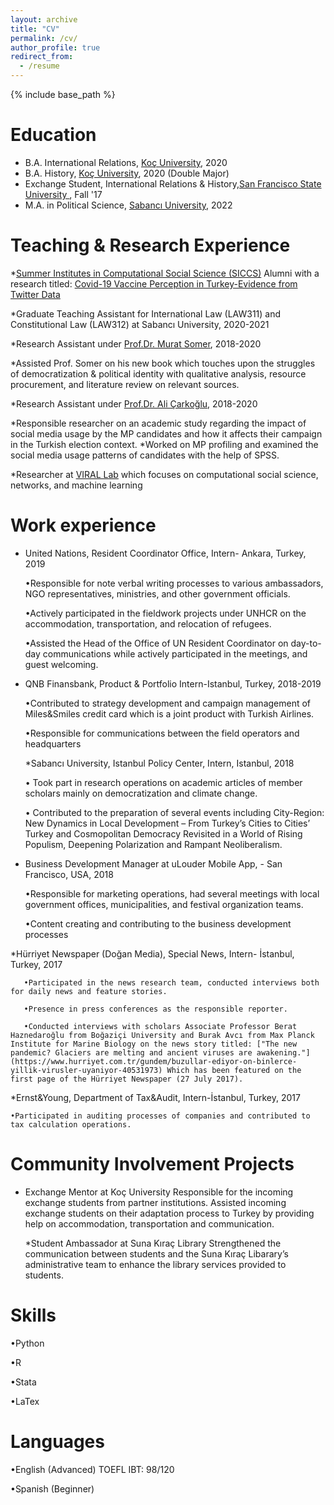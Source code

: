 ```yaml
---
layout: archive
title: "CV"
permalink: /cv/
author_profile: true
redirect_from:
  - /resume
---
```


{% include base_path %}

Education
======
* B.A. International Relations, [Koç University](https://www.ku.edu.tr/en/), 2020
* B.A. History, [Koç University](https://www.ku.edu.tr/en/), 2020 (Double Major)
* Exchange Student, International Relations & History,[San Francisco State University ](https://www.sfsu.edu/), Fall '17
* M.A. in Political Science, [Sabancı University](https://www.sabanciuniv.edu/en/), 2022  


 Teaching & Research Experience
======
 
 *[Summer Institutes in Computational Social Science (SICCS)](https://sicss.io/2021/istanbul/) Alumni with a research titled: [Covid-19 Vaccine Perception in Turkey-Evidence from Twitter Data](https://www.youtube.com/watch?v=eW_6SSEAuS0&t=2863s) 

*Graduate Teaching Assistant for International Law (LAW311) and Constitutional Law (LAW312) at Sabancı University, 2020-2021

 *Research Assistant under [Prof.Dr. Murat Somer](http://mysite.ku.edu.tr/musomer/murat-somer-turkce/), 2018-2020
 
  *Assisted Prof. Somer on his new book which touches upon the struggles of democratization & political identity with qualitative analysis, resource procurement, and literature review on relevant sources.
 
*Research Assistant under [Prof.Dr. Ali Çarkoğlu](https://case.ku.edu.tr/akademik/uluslararasi-iliskiler/akademik-kadro/show/acarkoglu/), 2018-2020

  *Responsible researcher on an academic study regarding the impact of social media usage by the MP candidates and how it affects their campaign in the Turkish election context.
  *Worked on MP profiling and examined the social media usage patterns of candidates with the help of SPSS.

*Researcher at [VIRAL Lab](http://varollab.com/index.html) which focuses on computational social science, networks, and machine learning


Work experience
======
  * United Nations, Resident Coordinator Office, Intern- Ankara, Turkey, 2019
  
     •Responsible for note verbal writing processes to various ambassadors, NGO representatives, ministries, and other government officials.
    
     •Actively participated in the fieldwork projects under UNHCR on the accommodation, transportation, and relocation of refugees.
    
     •Assisted the Head of the Office of UN Resident Coordinator on day-to-day communications while actively participated in the meetings, and guest welcoming.
    
  
 * QNB Finansbank, Product & Portfolio Intern-Istanbul, Turkey, 2018-2019 
 
    •Contributed to strategy development and campaign management of Miles&Smiles credit card which is a joint product with Turkish Airlines.
    
    •Responsible for communications between the field operators and headquarters
  
   *Sabancı University, Istanbul Policy Center, Intern, Istanbul, 2018
   
   • Took part in research operations on academic articles of member scholars mainly on democratization and climate change.
   
   • Contributed to the preparation of several events including City-Region: New Dynamics in Local Development – From Turkey’s Cities to Cities’ Turkey and Cosmopolitan Democracy Revisited in a World of Rising Populism, Deepening Polarization and Rampant Neoliberalism.
   
  
  * Business Development Manager at uLouder Mobile App, - San Francisco, USA, 2018
  
    •Responsible for marketing operations, had several meetings with local government offices, municipalities, and festival organization teams.
    
    •Content creating and contributing to the business development processes
  
  *Hürriyet Newspaper (Doğan Media), Special News, Intern- İstanbul, Turkey, 2017
  
       •Participated in the news research team, conducted interviews both for daily news and feature stories.
       
       •Presence in press conferences as the responsible reporter.
       
       •Conducted interviews with scholars Associate Professor Berat Haznedaroğlu from Boğaziçi University and Burak Avcı from Max Planck Institute for Marine Biology on the news story titled: ["The new pandemic? Glaciers are melting and ancient viruses are awakening."](https://www.hurriyet.com.tr/gundem/buzullar-ediyor-on-binlerce-yillik-virusler-uyaniyor-40531973) Which has been featured on the first page of the Hürriyet Newspaper (27 July 2017).
       
  
  *Ernst&Young, Department of Tax&Audit, Intern-İstanbul, Turkey, 2017
  
    •Participated in auditing processes of companies and contributed to tax calculation operations.
  
   
Community Involvement Projects
======
* Exchange Mentor at Koç University
    Responsible for the incoming exchange students from partner institutions. Assisted incoming exchange students on their adaptation process to Turkey by providing help on accommodation, transportation and communication.

  *Student Ambassador at Suna Kıraç Library
    Strengthened the communication between students and the Suna Kıraç Libarary’s administrative team to enhance the library services provided to students.

Skills
======
  •Python
  
  •R
  
  •Stata
  
  •LaTex
 
 Languages
======
  •English (Advanced) TOEFL IBT: 98/120
  
  •Spanish (Beginner)
 